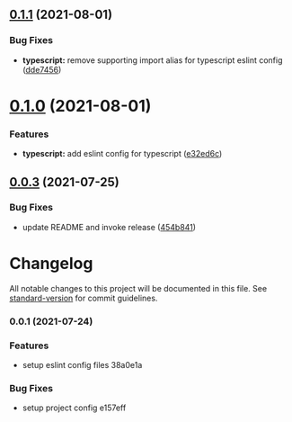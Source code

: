 ## [0.1.1](https://github.com/pjchender/eslint-config-pjchender/compare/v0.1.0...v0.1.1) (2021-08-01)


### Bug Fixes

* **typescript:** remove supporting import alias for typescript eslint config ([dde7456](https://github.com/pjchender/eslint-config-pjchender/commit/dde74562de2aaaba3ab302548ab66cc5d41434da))

# [0.1.0](https://github.com/pjchender/eslint-config-pjchender/compare/v0.0.3...v0.1.0) (2021-08-01)


### Features

* **typescript:** add eslint config for typescript ([e32ed6c](https://github.com/pjchender/eslint-config-pjchender/commit/e32ed6ca9054deecf7a6bd52c8782bca54a40cc5))

## [0.0.3](https://github.com/pjchender/eslint-config-pjchender/compare/v0.0.2...v0.0.3) (2021-07-25)


### Bug Fixes

* update README and invoke release ([454b841](https://github.com/pjchender/eslint-config-pjchender/commit/454b841010281edb4e803ffd8eadb163febe87e5))

# Changelog

All notable changes to this project will be documented in this file. See [standard-version](https://github.com/conventional-changelog/standard-version) for commit guidelines.

### 0.0.1 (2021-07-24)


### Features

* setup eslint config files 38a0e1a


### Bug Fixes

* setup project config e157eff
